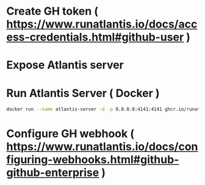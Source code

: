 
# Create GH token ( https://www.runatlantis.io/docs/access-credentials.html#github-user )

# Expose Atlantis server

# Run Atlantis Server ( Docker )
```bash
docker run --name atlantis-server -d -p 0.0.0.0:4141:4141 ghcr.io/runatlantis/atlantis:dev-debian-592c7c6 server --atlantis-url=http://18.118.33.238:4141 --gh-user=luismiguelsaez --gh-token=<github_pat> --repo-allowlist="github.com/luismiguelsaez/*" --gh-webhook-secret=<github_webhook_secret>
```

# Configure GH webhook ( https://www.runatlantis.io/docs/configuring-webhooks.html#github-github-enterprise )
